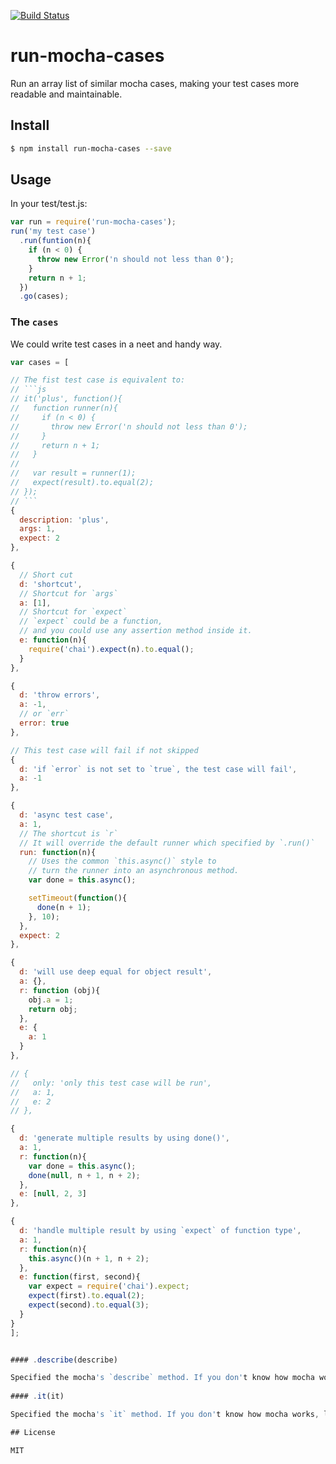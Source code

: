 [![Build Status](https://travis-ci.org/kaelzhang/node-run-mocha-cases.svg?branch=master)](https://travis-ci.org/kaelzhang/node-run-mocha-cases)
<!-- optional npm version
[![NPM version](https://badge.fury.io/js/run-mocha-cases.svg)](http://badge.fury.io/js/run-mocha-cases)
-->
<!-- optional npm downloads
[![npm module downloads per month](http://img.shields.io/npm/dm/run-mocha-cases.svg)](https://www.npmjs.org/package/run-mocha-cases)
-->
<!-- optional dependency status
[![Dependency Status](https://david-dm.org/kaelzhang/node-run-mocha-cases.svg)](https://david-dm.org/kaelzhang/node-run-mocha-cases)
-->

# run-mocha-cases

Run an array list of similar mocha cases, making your test cases more readable and maintainable.

## Install

```sh
$ npm install run-mocha-cases --save
```

## Usage

In your test/test.js:

```js
var run = require('run-mocha-cases');
run('my test case')
  .run(funtion(n){
    if (n < 0) {
      throw new Error('n should not less than 0');
    }
    return n + 1;
  })
  .go(cases);
```

### The `cases`

We could write test cases in a neet and handy way. 

```js
var cases = [

// The fist test case is equivalent to:
// ```js
// it('plus', function(){
//   function runner(n){
//     if (n < 0) {
//       throw new Error('n should not less than 0');
//     }
//     return n + 1;
//   }
//
//   var result = runner(1);
//   expect(result).to.equal(2);
// });
// ```
{
  description: 'plus',
  args: 1,
  expect: 2
},

{
  // Short cut
  d: 'shortcut',
  // Shortcut for `args`
  a: [1],
  // Shortcut for `expect`
  // `expect` could be a function,
  // and you could use any assertion method inside it.
  e: function(n){
    require('chai').expect(n).to.equal();
  }
},

{
  d: 'throw errors',
  a: -1,
  // or `err`
  error: true
},

// This test case will fail if not skipped
{
  d: 'if `error` is not set to `true`, the test case will fail',
  a: -1
},

{
  d: 'async test case',
  a: 1,
  // The shortcut is `r`
  // It will override the default runner which specified by `.run()` 
  run: function(n){
    // Uses the common `this.async()` style to 
    // turn the runner into an asynchronous method.
    var done = this.async();

    setTimeout(function(){
      done(n + 1);
    }, 10);
  },
  expect: 2
}, 

{
  d: 'will use deep equal for object result',
  a: {},
  r: function (obj){
    obj.a = 1;
    return obj;
  },
  e: {
    a: 1
  }
},

// {
//   only: 'only this test case will be run',
//   a: 1,
//   e: 2
// },

{
  d: 'generate multiple results by using done()',
  a: 1,
  r: function(n){
    var done = this.async();
    done(null, n + 1, n + 2);
  },
  e: [null, 2, 3]
},

{
  d: 'handle multiple result by using `expect` of function type',
  a: 1,
  r: function(n){
    this.async()(n + 1, n + 2);
  },
  e: function(first, second){
    var expect = require('chai').expect;
    expect(first).to.equal(2);
    expect(second).to.equal(3);
  }
}
];


#### .describe(describe)

Specified the mocha's `describe` method. If you don't know how mocha works, leave this method alone.
 
#### .it(it)

Specified the mocha's `it` method. If you don't know how mocha works, leave this method alone.

## License

MIT

